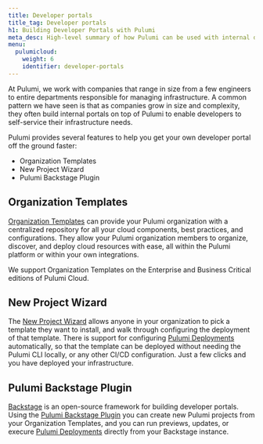 ```yaml
---
title: Developer portals
title_tag: Developer portals
h1: Building Developer Portals with Pulumi
meta_desc: High-level summary of how Pulumi can be used with internal developer portals.
menu:
  pulumicloud:
    weight: 6
    identifier: developer-portals
---
```


At Pulumi, we work with companies that range in size from a few engineers to entire departments responsible for managing infrastructure.
A common pattern we have seen is that as companies grow in size and complexity, they often build internal portals on top of Pulumi to enable developers to self-service their infrastructure needs.

Pulumi provides several features to help you get your own developer portal off the ground faster:

* Organization Templates
* New Project Wizard
* Pulumi Backstage Plugin

## Organization Templates

[Organization Templates](/docs/pulumi-cloud/developer-portals/templates) can provide your Pulumi organization with a centralized repository for all your cloud components, best practices, and configurations. They allow your Pulumi organization members to organize, discover, and deploy cloud resources with ease, all within the Pulumi platform or within your own integrations.

We support Organization Templates on the Enterprise and Business Critical editions of Pulumi Cloud.

## New Project Wizard

The [New Project Wizard](/docs/pulumi-cloud/developer-portals/new-project-wizard) allows anyone in your organization to pick a template they want to install, and walk through configuring the deployment of that template.  There is support for configuring [Pulumi Deployments](/docs/pulumi-cloud/deployments/get-started/#new-project-wizard) automatically, so that the template can be deployed without needing the Pulumi CLI locally, or any other CI/CD configuration.  Just a few clicks and you have deployed your infrastructure.

## Pulumi Backstage Plugin

[Backstage](https://backstage.io) is an open-source framework for building developer portals. Using the [Pulumi Backstage Plugin](/docs/pulumi-cloud/developer-portals/backstage) you can create new Pulumi projects from your Organization Templates, and you can run previews, updates, or execure [Pulumi Deployments](/docs/pulumi-cloud/deployments) directly from your Backstage instance.
